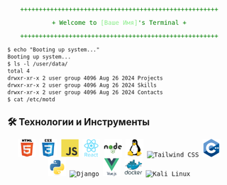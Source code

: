 <p align="center" style="color: green; font-family: monospace; font-size: 14px;">
+++++++++++++++++++++++++++++++++++++++++++++++++++++
</p>
<p align="center" style="color: green; font-family: monospace; font-size: 14px;">
+ Welcome to <span style="color: lightgreen;">[Ваше Имя]</span>'s Terminal                  +
</p>
<p align="center" style="color: green; font-family: monospace; font-size: 14px;">
+++++++++++++++++++++++++++++++++++++++++++++++++++++
</p>

```shell
$ echo "Booting up system..."
Booting up system...
$ ls -l /user/data/
total 4
drwxr-xr-x 2 user group 4096 Aug 26 2024 Projects
drwxr-xr-x 2 user group 4096 Aug 26 2024 Skills
drwxr-xr-x 2 user group 4096 Aug 26 2024 Contacts
$ cat /etc/motd
```
## 🛠 Технологии и Инструменты

<p align="center" style="font-family: monospace;">
  <img src="https://raw.githubusercontent.com/devicons/devicon/master/icons/html5/html5-original-wordmark.svg" alt="HTML5" width="40" height="40" />
  <img src="https://raw.githubusercontent.com/devicons/devicon/master/icons/css3/css3-original-wordmark.svg" alt="CSS3" width="40" height="40" />
  <img src="https://raw.githubusercontent.com/devicons/devicon/master/icons/javascript/javascript-original.svg" alt="JavaScript" width="40" height="40" />
  <img src="https://raw.githubusercontent.com/devicons/devicon/master/icons/react/react-original-wordmark.svg" alt="React" width="40" height="40" />
  <img src="https://raw.githubusercontent.com/devicons/devicon/master/icons/nodejs/nodejs-original-wordmark.svg" alt="Node.js" width="40" height="40" />
  <img src="https://raw.githubusercontent.com/devicons/devicon/master/icons/linux/linux-original.svg" alt="Linux" width="40" height="40" />
  <img src="https://www.vectorlogo.zone/logos/tailwindcss/tailwindcss-icon.svg" alt="Tailwind CSS" width="40" height="40" />
  <img src="https://raw.githubusercontent.com/devicons/devicon/master/icons/cplusplus/cplusplus-original.svg" alt="C++" width="40" height="40" />
  <img src="https://raw.githubusercontent.com/devicons/devicon/master/icons/python/python-original.svg" alt="Python" width="40" height="40" />
  <img src="https://www.vectorlogo.zone/logos/djangoproject/djangoproject-icon.svg" alt="Django" width="40" height="40" />
  <img src="https://raw.githubusercontent.com/devicons/devicon/master/icons/vuejs/vuejs-original-wordmark.svg" alt="Vue.js" width="40" height="40" />
  <img src="https://raw.githubusercontent.com/devicons/devicon/master/icons/docker/docker-original-wordmark.svg" alt="Docker" width="40" height="40" />
  <img src="https://img.icons8.com/color/48/000000/kali-linux.png" alt="Kali Linux" width="40" height="40" />
</p>
